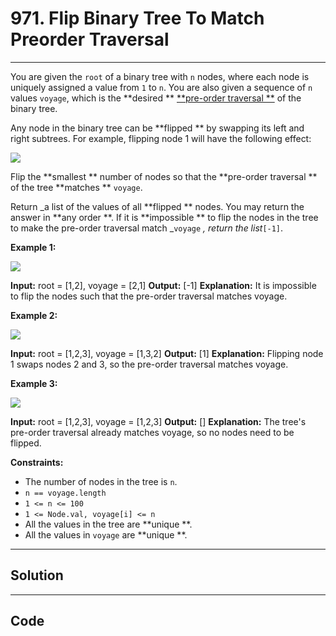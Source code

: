 # 971. Flip Binary Tree To Match Preorder Traversal

---

You are given the `root` of a binary tree with `n` nodes, where each node is uniquely assigned a value from `1` to `n`. You are also given a sequence of `n` values `voyage`, which is the **desired ** [**pre-order traversal **](https://en.wikipedia.org/wiki/Tree_traversal#Pre-order) of the binary tree.

Any node in the binary tree can be **flipped ** by swapping its left and right subtrees. For example, flipping node 1 will have the following effect:

![](https://assets.leetcode.com/uploads/2021/02/15/fliptree.jpg)

Flip the **smallest ** number of nodes so that the **pre-order traversal ** of the tree **matches ** `voyage`.

Return _a list of the values of all **flipped ** nodes. You may return the answer in **any order **. If it is **impossible ** to flip the nodes in the tree to make the pre-order traversal match _`voyage` _, return the list_`[-1]`.

 

**Example 1:**

![](https://assets.leetcode.com/uploads/2019/01/02/1219-01.png)


**Input:** root = [1,2], voyage = [2,1]
**Output:** [-1]
**Explanation:** It is impossible to flip the nodes such that the pre-order traversal matches voyage.


**Example 2:**

![](https://assets.leetcode.com/uploads/2019/01/02/1219-02.png)


**Input:** root = [1,2,3], voyage = [1,3,2]
**Output:** [1]
**Explanation:** Flipping node 1 swaps nodes 2 and 3, so the pre-order traversal matches voyage.

**Example 3:**

![](https://assets.leetcode.com/uploads/2019/01/02/1219-02.png)


**Input:** root = [1,2,3], voyage = [1,2,3]
**Output:** []
**Explanation:** The tree's pre-order traversal already matches voyage, so no nodes need to be flipped.


 

**Constraints:**

  * The number of nodes in the tree is `n`.
  * `n == voyage.length`
  * `1 <= n <= 100`
  * `1 <= Node.val, voyage[i] <= n`
  * All the values in the tree are **unique **.
  * All the values in `voyage` are **unique **.

---

## Solution



---

## Code
```python


```